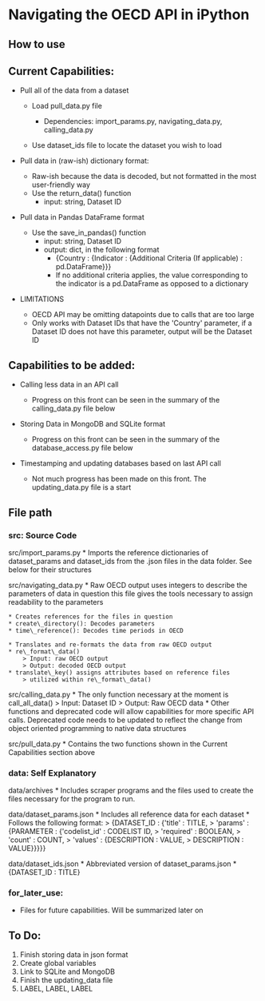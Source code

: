 # Navigating the OECD API in iPython

## How to use

## Current Capabilities:
  * Pull all of the data from a dataset
    * Load pull_data.py file
      * Dependencies: import_params.py, navigating_data.py, calling_data.py

    * Use dataset_ids file to locate the dataset you wish to load

  * Pull data in (raw-ish) dictionary format:
      * Raw-ish because the data is decoded, but not formatted in the most
        user-friendly way
      * Use the return_data() function
        * input: string, Dataset ID

  * Pull data in Pandas DataFrame format
    * Use the save_in_pandas() function
      * input: string, Dataset ID
      * output: dict, in the following format
        * {Country : {Indicator : {Additional Criteria (If applicable) : pd.DataFrame}}}
        * If no additional criteria applies, the value corresponding to the indicator is a pd.DataFrame as opposed to a dictionary

  * LIMITATIONS
    * OECD API may be omitting datapoints due to calls that are too large
    * Only works with Dataset IDs that have the 'Country' parameter, if a
      Dataset ID does not have this parameter, output will be the Dataset ID

## Capabilities to be added:

  * Calling less data in an API call
    * Progress on this front can be seen in the summary of the calling_data.py file below

  * Storing Data in MongoDB and SQLite format
    * Progress on this front can be seen in the summary of the database_access.py file below

  * Timestamping and updating databases based on last API call
    * Not much progress has been made on this front. The updating_data.py file is a start

## File path 

### src: Source Code

  src/import\_params.py
    * Imports the reference dictionaries of dataset\_params and dataset\_ids
      from the .json files in the data folder. See below for their structures

  src/navigating\_data.py
    * Raw OECD output uses integers to describe the parameters of data in question
      this file gives the tools necessary to assign readability to the parameters
	
    * Creates references for the files in question
	* create\_directory(): Decodes parameters
	* time\_reference(): Decodes time periods in OECD

    * Translates and re-formats the data from raw OECD output
	* re\_format\_data()
        > Input: raw OECD output
        > Output: decoded OECD output
	* translate\_key() assigns attributes based on reference files
        > utilized within re\_format\_data()

  src/calling\_data.py
    * The only function necessary at the moment is call\_all\_data()
    > Input: Dataset ID
    > Output: Raw OECD data
    * Other functions and deprecated code will allow capabilities for more
      specific API calls. Deprecated code needs to be updated to reflect the
      change from object oriented programming to native data structures

  src/pull\_data.py
    * Contains the two functions shown in the Current Capabilities section above

### data: Self Explanatory

  data/archives
    * Includes scraper programs and the files used to create the files necessary for
      the program to run.

  data/dataset\_params.json
    * Includes all reference data for each dataset
    * Follows the following format:
        > {DATASET_ID : {'title' : TITLE,
        >               'params' : {PARAMETER : {'codelist_id' : CODELIST ID,
        >                                        'required' : BOOLEAN,
        >                                        'count' : COUNT,
        >                                        'values' : {DESCRIPTION : VALUE,
        >                                                    DESCRIPTION : VALUE}}}}}

  data/dataset\_ids.json
    * Abbreviated version of dataset\_params.json
    * {DATASET\_ID : TITLE}

### for\_later\_use:
  * Files for future capabilities. Will be summarized later on

## To Do: 

1.  Finish storing data in json format
2.  Create global variables
3.  Link to SQLite and MongoDB
4.  Finish the updating\_data file
6.  LABEL, LABEL, LABEL
